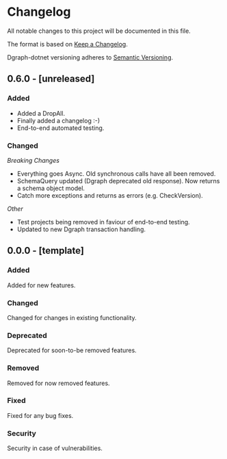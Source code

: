 # Changelog
All notable changes to this project will be documented in this file.

The format is based on [Keep a Changelog](http://keepachangelog.com/en/1.0.0/).

Dgraph-dotnet versioning adheres to [Semantic Versioning](http://semver.org/spec/v2.0.0.html).


## 0.6.0 - [unreleased]

### Added

- Added a DropAll.
- Finally added a changelog :-)
- End-to-end automated testing.

### Changed

*Breaking Changes*

- Everything goes Async.  Old synchronous calls have all been removed.
- SchemaQuery updated (Dgraph deprecated old response).  Now returns a schema object model. 
- Catch more exceptions and returns as errors (e.g. CheckVersion).

*Other*
- Test projects being removed in faviour of end-to-end testing.
- Updated to new Dgraph transaction handling.

## 0.0.0 - [template]

### Added

Added for new features.

### Changed

Changed for changes in existing functionality.

### Deprecated

Deprecated for soon-to-be removed features.

### Removed

Removed for now removed features.

### Fixed

Fixed for any bug fixes.

### Security

Security in case of vulnerabilities.